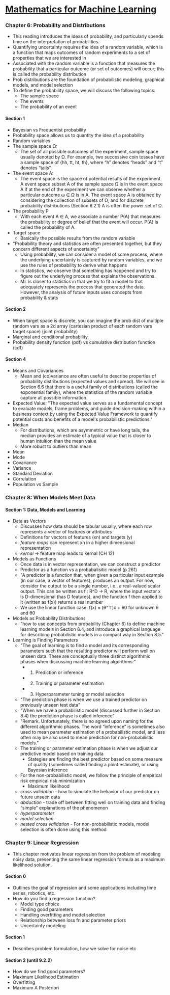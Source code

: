 # [Mathematics for Machine Learning](https://mml-book.github.io/book/mml-book.pdf)

### Chapter 6: Probability and Distributions
- This reading introduces the ideas of probability, and particularly spends time on the interpretation of probabilities.
- Quantifying uncertainty requires the idea of a random variable, which is a function that maps outcomes of random experiments to a set of properties that we are interested in
- Associated with the random variable is a function that measures the probability that a particular outcome (or set of outcomes) will occur; this is called the probability distribution
- Prob distributions are the foundation of probabilistic modeling, graphical models, and model selection
- To define the probability space, we will discuss the following topics:
    - The sample space
    - The events
    - The probability of an event

#### Section 1
- Bayesian vs Frequentist probability
- Probability space allows us to quantity the idea of a probability
- Random variables
- The sample space Ω:
    - The set of all possible outcomes of the experiment, sample space usually denoted by Ω. For example, two successive coin tosses have a sample space of {hh, tt, ht, th}, where “h” denotes “heads” and “t” denotes “tails”.
- The event space A:
    - The event space is the space of potential results of the experiment. A event space subset A of the sample space Ω is in the event space A if at the end of the experiment we can observe whether a particular outcome ω ∈ Ω is in A. The event space A is obtained by considering the collection of subsets of Ω, and for discrete probability distributions (Section 6.2.1) A is often the power set of Ω.
- The probability P
    - With each event A ∈ A, we associate a number P(A) that measures the probability or degree of belief that the event will occur. P(A) is called the probability of A.
- Target space
    - Basically the possible results from the random variable
- "Probability theory and statistics are often presented together, but they concern different aspects of uncertainty"
    - Using probability, we can consider a model of some process, where the underlying uncertainty is captured by random variables, and we use the rules of probability to derive what happens
    - In statistics, we observe that something has happened and try to figure out the underlying process that explains the observations.
    - ML is closer to statistics in that we try to fit a model to that adequately represents the process that generated the data. However, the analysis of future inputs uses concepts from probability & stats
#### Section 2
- When target space is discrete, you can imagine the prob dist of multiple random vars as a 2d array (cartesian product of each random vars target space) (joint probability)
- Marginal and conditional probability
- Probability density function (pdf) vs cumulative distribution function (cdf)

#### Section 4
- Means and Covariances
    - Mean and (co)variance are often useful to describe properties of probability distributions (expected values and spread). We will see in Section 6.6 that there is a useful family of distributions (called the exponential family), where the statistics of the random variable capture all possible information.
- Expected Value: "The expected value serves as a fundamental concept to evaluate models, frame problems, and guide decision-making within a business context by using the Expected Value Framework to quantify potential costs and benefits of a model's probabilistic predictions."
- Median
    - For distributions, which are asymmetric or have long tails, the median provides an estimate of a typical value that is closer to human intuition than the mean value
    - More robust to outliers than mean
- Mean
- Mode
- Covariance
- Variance
- Standard Deviation
- Correlation
- Population vs Sample

### Chapter 8: When Models Meet Data
#### Section 1: Data, Models and Learning
- Data as Vectors
    - Discusses how data should be tabular usually, where each row represents a vector of features or attributes
    - Definitions for vectors of features (xn) and targets (y)
    - *feature maps* can represent xn in a higher dimensional representation 
    - *kernal* -> feature map leads to kernal (CH 12)
- Models as Functions
    - Once data is in vector representation, we can construct a predictor
    - Predictor as a function vs a probabalisitic model (p 261)
    - "A predictor is a function that, when given a particular input example (in our case, a vector of features), produces an output. For now, consider the output to be a single number, i.e., a real-valued scalar output. This can be written as f : R^D → R, where the input vector x is D-dimensional (has D features), and the function f then applied to it (written as f(x)) returns a real number
    - We use the linear function case: f(x) = (θ^⊤)x + θ0 for unknown θ and θ0
- Models as Probability Distributions
    - "how to use concepts from probability (Chapter 6) to define machine learning models in Section 8.4, and introduce a graphical language for describing probabilistic models in a compact way in Section 8.5."
- Learning is Finding Parameters
    - "The goal of learning is to find a model and its corresponding parameters such that the resulting predictor will perform well on unseen data. There are conceptually three distinct algorithmic phases when discussing machine learning algorithms:"
        - 1. Prediction or inference
        - 2. Training or parameter estimation
        - 3. Hyperparameter tuning or model selection
    - "The prediction phase is when we use a trained predictor on previously unseen test data"
    - "When we have a probabilistic model (discussed further in Section 8.4) the prediction phase is called inference"
    - "Remark. Unfortunately, there is no agreed upon naming for the different algorithmic phases. The word “inference” is sometimes also used to mean parameter estimation of a probabilistic model, and less often may be also used to mean prediction for non-probabilistic models."
    - The training or parameter estimation phase is when we adjust our predictive model based on training data
        - Stategies are finding the best predictor based on some measure of quality (sometimes called finding a point estimate), or using Bayesian inference
    - For the non-probabilistic model, we follow the principle of empirical risk empirical risk minimization
        - Maximum likelihood
    - *cross validation* - how to  simulate the behavior of our predictor on future unseen data
    - *abduction* - trade off between fitting well on training data and finding “simple” explanations of the phenomenon
    - *hyperparameter*
    - *model selection* 
    - *nested cross validation* - For non-probabilistic models, model selection is often done using this method

### Chapter 9: Linear Regression
- This chapter motivates linear regression from the problem of modeling noisy data, presenting the same linear regression formula as a maximum likelihood solution.
#### Section 0
- Outlines the goal of regression and some applications including time series, robotics, etc.
- How do you find a regression function?
    - Model type choice
    - Finding good parameters
    - Handling overfitting and model selection
    - Relationship between loss fn and parameter priors
    - Uncertainty modeling

#### Section 1
- Describes problem formulation, how we solve for noise etc

#### Section 2 (until 9.2.2)
- How do we find good parameters?
- Maximum Likelihood Estimation
- Overfitting
- Maximum A Posteriori
